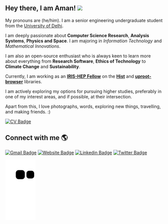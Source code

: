 
## Hey there, I am Aman! <img src="https://media.giphy.com/media/hvRJCLFzcasrR4ia7z/giphy.gif" width="27px">

My pronouns are (he/him). I am a senior engineering undergraduate student from the [University of Delhi](https://ducic.ac.in/).

I am deeply passionate about **Computer Science Research**, **Analysis Systems**, **Physics and Space**. I am majoring in _Information Technology_ and _Mathematical Innovations_.

I am also an open-source enthusiast who is always keen to learn more about everything from **Research Software**, **Ethics of Technology** to **Climate Change** and **Sustainability**.

Currently, I am working as an **[IRIS-HEP Fellow](https://iris-hep.org/fellows/amangoel185.html)** on the **[Hist](https://github.com/scikit-hep/hist)** and **[uproot-browser](https://github.com/henryiii/uproot-browser)** libraries.

I am actively exploring my options for pursuing higher studies, preferably in one of my interest areas, and if possible, at their intersection.

Apart from this, I love photographs, words, exploring new things, travelling, and making friends. :)

[![CV Badge](https://img.shields.io/badge/CV-Curriculum%20Vitae-green)](git@github.com:amangoel185/amangoel185.git)

## Connect with me 🌎

[![Gmail Badge](https://img.shields.io/badge/Gmail-D14836?style=for-the-badge&logo=gmail&logoColor=white&link=mailto:aman.goel185@gmail.com )](mailto:aman.goel185@gmail.com)
[![Website Badge](https://img.shields.io/badge/website-000000?style=for-the-badge&logo=About.me&logoColor=white&link=https://amangoel.me/)](https://amangoel.me/)
[![Linkedin Badge](https://img.shields.io/badge/LinkedIn-0077B5?style=for-the-badge&logo=linkedin&logoColor=white&link=https://linkedin.com/in/amangoel185)](https://linkedin.com/in/amangoel185)
[![Twitter Badge](https://img.shields.io/badge/Twitter-1DA1F2?style=for-the-badge&logo=twitter&logoColor=white&link=https://twitter.com/mightaswellcode)](https://twitter.com/mightaswellcode)

<!--[![Instagram Badge](https://img.shields.io/badge/Instagram-E4405F?style=for-the-badge&logo=instagram&logoColor=white&link=https://www.instagram.com/mightaswellcode/)](https://www.instagram.com/mightaswellcode/)-->

![snake gif](https://github.com/amangoel185/amangoel185/blob/output/github-contribution-grid-snake.svg)

<!--
**amangoel185/amangoel185** is a ✨ _special_ ✨ repository because its `README.md` (this file) appears on your GitHub profile.

Here are some ideas to get you started:

- 🔭 I’m currently working on ...
- 🌱 I’m currently learning ...
- 👯 I’m looking to collaborate on ...
- 🤔 I’m looking for help with ...
- 💬 Ask me about ...
- 📫 How to reach me: ...
- 😄 Pronouns: ...
- ⚡ Fun fact: ...
-->
